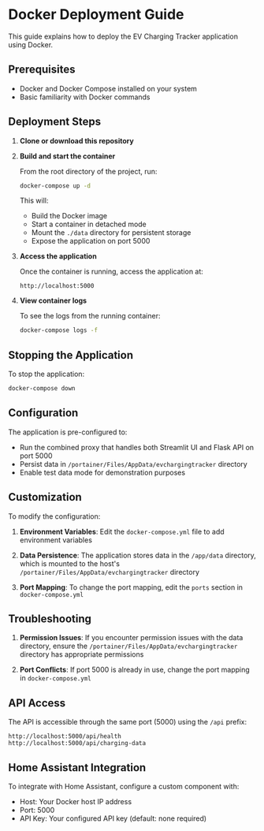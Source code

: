 # Docker Deployment Guide

This guide explains how to deploy the EV Charging Tracker application using Docker.

## Prerequisites

- Docker and Docker Compose installed on your system
- Basic familiarity with Docker commands

## Deployment Steps

1. **Clone or download this repository**

2. **Build and start the container**

   From the root directory of the project, run:

   ```bash
   docker-compose up -d
   ```

   This will:
   - Build the Docker image
   - Start a container in detached mode
   - Mount the `./data` directory for persistent storage
   - Expose the application on port 5000

3. **Access the application**

   Once the container is running, access the application at:
   
   ```
   http://localhost:5000
   ```

4. **View container logs**

   To see the logs from the running container:

   ```bash
   docker-compose logs -f
   ```

## Stopping the Application

To stop the application:

```bash
docker-compose down
```

## Configuration

The application is pre-configured to:

- Run the combined proxy that handles both Streamlit UI and Flask API on port 5000
- Persist data in `/portainer/Files/AppData/evchargingtracker` directory
- Enable test data mode for demonstration purposes

## Customization

To modify the configuration:

1. **Environment Variables**: Edit the `docker-compose.yml` file to add environment variables

2. **Data Persistence**: The application stores data in the `/app/data` directory, which is mounted to the host's `/portainer/Files/AppData/evchargingtracker` directory

3. **Port Mapping**: To change the port mapping, edit the `ports` section in `docker-compose.yml`

## Troubleshooting

1. **Permission Issues**: If you encounter permission issues with the data directory, ensure the `/portainer/Files/AppData/evchargingtracker` directory has appropriate permissions

2. **Port Conflicts**: If port 5000 is already in use, change the port mapping in `docker-compose.yml`

## API Access

The API is accessible through the same port (5000) using the `/api` prefix:

```
http://localhost:5000/api/health
http://localhost:5000/api/charging-data
```

## Home Assistant Integration

To integrate with Home Assistant, configure a custom component with:

- Host: Your Docker host IP address
- Port: 5000
- API Key: Your configured API key (default: none required)